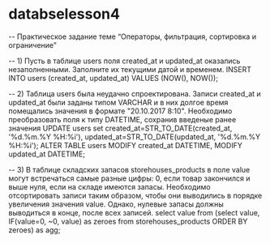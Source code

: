 # databselesson4
-- Практическое задание теме “Операторы, фильтрация, сортировка и ограничение”

-- 1) Пусть в таблице users поля created_at и updated_at оказались незаполненными. Заполните их текущими датой и временем.
INSERT INTO users (created_at, updated_at) VALUES (NOW(), NOW());

-- 2) Таблица users была неудачно спроектирована. Записи created_at и updated_at были заданы типом VARCHAR и в них долгое время помещались значения в формате "20.10.2017 8:10". Необходимо преобразовать поля к типу DATETIME, сохранив введеные ранее значения
UPDATE users set created_at=STR_TO_DATE(created_at, '%d.%m.%Y %H:%i'), updated_at=STR_TO_DATE(updated_at, '%d.%m.%Y %H:%i');
ALTER TABLE users MODIFY created_at DATETIME, MODIFY updated_at DATETIME;

-- 3) В таблице складских запасов storehouses_products в поле value могут встречаться самые разные цифры: 0, если товар закончился и выше нуля, если на складе имеются запасы. Необходимо отсортировать записи таким образом, чтобы они выводились в порядке увеличения значения value. Однако, нулевые запасы должны выводиться в конце, после всех записей.
select value from (select value, IF(value=0, ~0, value) as zeroes  from storehouses_products ORDER BY zeroes) as agg;
